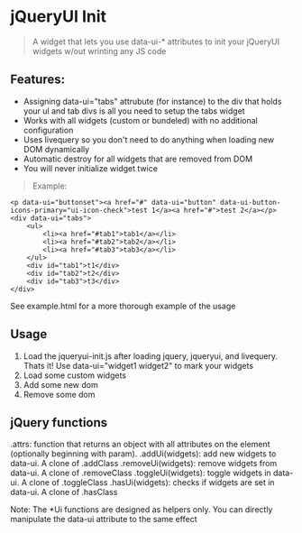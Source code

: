 jQueryUI Init
==================
> A widget that lets you use data-ui-* attributes to init your jQueryUI widgets w/out wrinting any JS code

Features:
---------
* Assigning data-ui="tabs" attrubute (for instance) to the div that holds your ul and tab divs is all you need to setup the tabs widget
* Works with all widgets (custom or bundeled) with no additional configuration
* Uses livequery so you don't need to do anything when loading new DOM dynamically
* Automatic destroy for all widgets that are removed from DOM
* You will never initialize widget twice


> Example: 

	<p data-ui="buttonset"><a href="#" data-ui="button" data-ui-button-icons-primary="ui-icon-check">test 1</a><a href="#">test 2</a></p>
	<div data-ui="tabs">
		<ul>
			<li><a href="#tab1">tab1</a></li>
			<li><a href="#tab2">tab2</a></li>
			<li><a href="#tab3">tab3</a></li>
		</ul>
		<div id="tab1">t1</div>
		<div id="tab2">t2</div>
		<div id="tab3">t3</div>
	</div>

See example.html for a more thorough example of the usage

Usage
-----
1. Load the jqueryui-init.js after loading jquery, jqueryui, and livequery. Thats it! Use data-ui="widget1 widget2" to mark your widgets
2. Load some custom widgets
3. Add some new dom
4. Remove some dom

jQuery functions
----------------
.attrs: function that returns an object with all attributes on the element (optionally beginning with param).
.addUi(widgets): add new widgets to data-ui. A clone of .addClass
.removeUi(widgets): remove widgets from data-ui. A clone of .removeClass
.toggleUi(widgets): toggle widgets in data-ui. A clone of .toggleClass
.hasUi(widgets): checks if widgets are set in data-ui. A clone of .hasClass

Note: The *Ui functions are designed as helpers only. You can directly manipulate the data-ui attribute to the same effect
